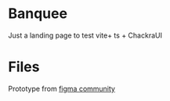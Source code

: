 # Banquee

Just a landing page to test vite+ ts + ChackraUI


# Files

Prototype from [figma community](https://www.figma.com/community/file/1151590403301615327)
